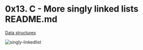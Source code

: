# 0x13. C - More singly linked lists README.md

[Data structures](https://alx-intranet.hbtn.io/concepts/120 "Data structure")



![singly-linkedlist](https://user-images.githubusercontent.com/113618032/204249242-452862de-e138-47ef-9771-f0a0066b0251.png)
